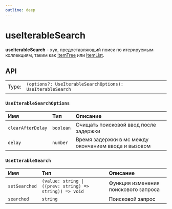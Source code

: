```yaml
---
outline: deep
---
```


# useIterableSearch

**useIterableSearch** - хук, предоставляющий поиск по итерируемым коллекциям, таким как [ItemTree](/structures/itemTree) или [ItemList](/structures/itemList).

## API

|       |                                                                                   |
| ----: |:----------------------------------------------------------------------------------|
| Type: | `(options?: UseIterableSearchOptions): UseIterableSearch` |

### `UseIterableSearchOptions`

| Имя               | Тип      | Описание    |
|:-------------------|:-----------|:-----------|
| `clearAfterDelay`  | `boolean`   | Очищать поисковой ввод после задержки  | 
| `delay`  | `number`   | Время задержки в мс между окончанием ввода и вызовом  | 

### `UseIterableSearch`

| Имя               | Тип      | Описание    |
|:-------------------|:-----------|:-----------|
| `setSearched`  | `(value: string \| ((prev: string) => string)) => void`   | Функция изменения поискового запроса  | 
| `searched`  | `string`   | Поисковой запрос  |
